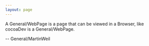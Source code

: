 ```yaml
---
layout: page
---
```


A General/WebPage is a page that can be viewed in a Browser, like cocoaDev is a General/WebPage.

 -- General/MartinWeil